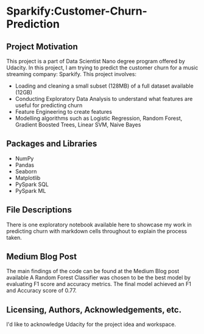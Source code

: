 # Sparkify:Customer-Churn-Prediction


## Project Motivation
This project is a part of Data Scientist Nano degree program offered by Udacity. In this project, I am trying to predict the  customer churn for a music streaming company: Sparkify. This project involves:

 - Loading and cleaning a small subset (128MB) of a full dataset available (12GB) 
 - Conducting Exploratory Data Analysis to understand what features are useful for predicting churn
 - Feature Engineering to create features 
 - Modelling algorithms such as Logistic Regression, Random Forest, Gradient Boosted Trees, Linear SVM, Naive Bayes 

## Packages and Libraries
 - NumPy
 - Pandas
 - Seaborn
 - Matplotlib
 - PySpark SQL
 - PySpark ML 


## File Descriptions
There is one exploratory notebook available here to showcase my work in predicting churn with  markdown cells throughout to explain the process taken.

## Medium Blog Post 
The main findings of the code can be found at the Medium Blog post available 
A Random Forest Classifier was chosen to be the best model by evaluating F1 score and accuracy metrics. The final model achieved an F1 and Accuracy score of 0.77. 

## Licensing, Authors, Acknowledgements, etc.
I'd like to acknowledge Udacity for the project idea and workspace.
